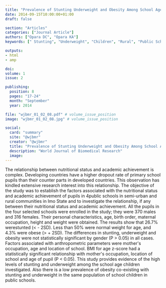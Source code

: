 ```yaml
---
title: "Prevalence of Stunting Underweight and Obesity Among School Aged Children in Public Schools in Emekukwu Upe and Umunan Towns in Imo State"
date: 2014-09-15T10:00:00+01:00
draft: false

section: "Articles"
categories: ["Journal Article"]
authors: ["Opara DC", "Opara KA"]
keywords: [" Stunting", "Underweight", "Children", "Rural", "Public Schools"]

outputs: 
- html
- amp

doi:
volume: 1
issue: 2

publishing:
  position: 8
  pages: "17-24"
  month: "September"
  year: 2014

file: "wjbmr_01_02_08.pdf" # volume_issue_position
image: "wjbmr_01_02_08.jpg" # volume_issue_position

social:
  card: "summary"
  site: "@wjbmr"
  creator: "@wjbmr"
  title: "Prevalence of Stunting Underweight and Obesity Among School Aged Children in Public Schools in Emekukwu Upe and Umunan Towns in Imo State"
  description: "World Journal of Biomedical Research"
  image:
---
```

The relationship between nutritional status and academic achievement is complex. Developing countries have a higher dropout rate of primary school pupils than their counter parts in developed countries. This observation has kindled extensive research interest into this relationship. The objective of the study was to establish the factors associated with the nutritional status and academic achievement of pupils in 4public schools in semi-urban and rural communities in Imo State and to investigate the relationship, if any between their nutritional status and academic achievement. All the pupils in the four selected schools were enrolled in the study; they were 370 males and 316 females. Their personal characteristics, age, birth order, maternal occupation, height and weight were obtained. The results show that 26.7% werestunted (< - 2SD). Less than 50% were normal weight for age, and 4.3% were obese (> + 2SD). The differences in stunting, underweight and obesity were not statistically significant by gender (P > 0.05) in all cases. Factors associated with anthropometric parameters were mother's occupation, age and location of school. BMI for age z-score had a statistically significant relationship with mother's occupation, location of school and age of pupil (P < 0.05). This study provides evidence of the high levels of stunting and underweight among the school age children investigated. Also there is a low prevalence of obesity co-existing with stunting and underweight in the same population of school children in public schools.
